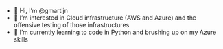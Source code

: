 - 👋 Hi, I’m @gmartijn
- 👀 I’m interested in Cloud infrastructure (AWS and Azure) and the offensive testing of those infrastructures
- 🌱 I’m currently learning to code in Python and brushing up on my Azure skills
